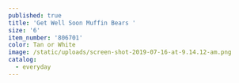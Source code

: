 ```yaml
---
published: true
title: 'Get Well Soon Muffin Bears '
size: '6'
item_number: '806701'
color: Tan or White
image: /static/uploads/screen-shot-2019-07-16-at-9.14.12-am.png
catalog:
  - everyday
---
```



